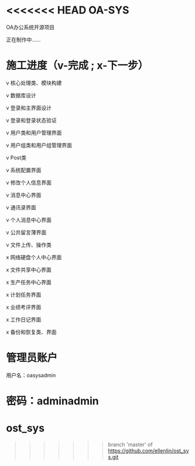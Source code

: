 <<<<<<< HEAD
OA-SYS
======

OA办公系统开源项目

正在制作中……

施工进度（v-完成 ; x-下一步）
======
v 核心处理类、模块构建

v 数据库设计

v 登录和主界面设计

v 登录和登录状态验证

v 用户类和用户管理界面

v 用户组类和用户组管理界面

v Post类

v 系统配置界面

v 修改个人信息界面

v 消息中心界面

v 通讯录界面

v 个人消息中心界面

v 公共留言薄界面

v 文件上传、操作类

x 网络硬盘个人中心界面

x 文件共享中心界面

x 生产任务中心界面

x 计划任务界面

x 业绩考评界面

x 工作日记界面

x 备份和恢复类、界面


管理员账户
======

用户名：oasysadmin

密码：adminadmin
=======
ost_sys
=======
>>>>>>> branch 'master' of https://github.com/ellenlin/ost_sys.git
